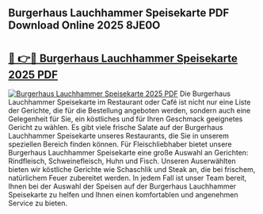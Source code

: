 ## Burgerhaus Lauchhammer Speisekarte PDF Download Online 2025 8JE0O

# <h2><a href="http://gca8ivl.nevu.top/?p=Burgerhaus+Lauchhammer+Speisekarte">🔗 👉🔴 Burgerhaus Lauchhammer Speisekarte 2025 PDF</a></h2>

[![Burgerhaus Lauchhammer Speisekarte 2025 PDF](https://i.imgur.com/dBaPXMq.png)](http://gca8ivl.nevu.top/?p=Burgerhaus+Lauchhammer+Speisekarte)
Die Burgerhaus Lauchhammer Speisekarte im Restaurant oder Café ist nicht nur eine Liste der Gerichte, die für die Bestellung angeboten werden, sondern auch eine Gelegenheit für Sie, ein köstliches und für Ihren Geschmack geeignetes Gericht zu wählen. Es gibt viele frische Salate auf der Burgerhaus Lauchhammer Speisekarte unseres Restaurants, die Sie in unserem speziellen Bereich finden können. Für Fleischliebhaber bietet unsere Burgerhaus Lauchhammer Speisekarte eine große Auswahl an Gerichten: Rindfleisch, Schweinefleisch, Huhn und Fisch. Unseren Auserwählten bieten wir köstliche Gerichte wie Schaschlik und Steak an, die bei frischem, natürlichem Feuer zubereitet werden. In jedem Fall ist unser Team bereit, Ihnen bei der Auswahl der Speisen auf der Burgerhaus Lauchhammer Speisekarte zu helfen und Ihnen einen komfortablen und angenehmen Service zu bieten.
